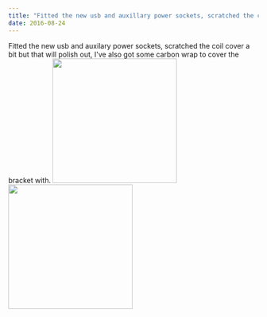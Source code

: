 ```yaml
---
title: "Fitted the new usb and auxillary power sockets, scratched the coil cover a bit but that will polish out..."
date: 2016-08-24 
---
```

Fitted the new usb and auxilary power sockets, scratched the coil cover a bit but that will polish out, I&#39;ve also got some carbon wrap to cover the bracket with.﻿
<img src="/Photos/24-08-2016/24-08-2016-1.jpg" width=250 />
<img src="/Photos/24-08-2016/24-08-2016-1.jpg" width=250 />